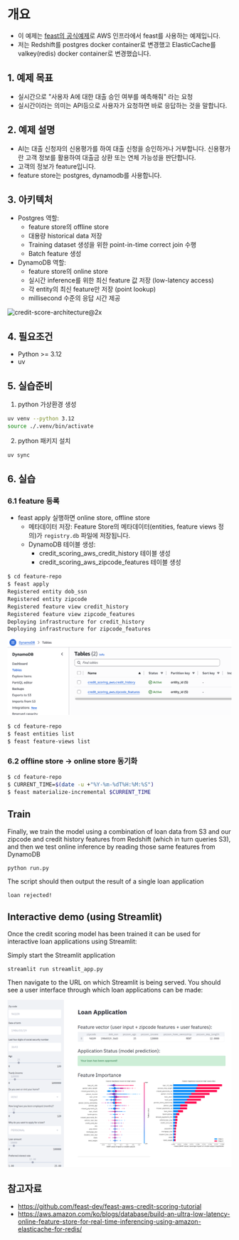 # 개요

* 이 예제는 [feast의 공식예제](https://github.com/feast-dev/feast-aws-credit-scoring-tutorial)로 AWS 인프라에서 feast를 사용하는 예제입니다.
* 저는 Redshift를 postgres docker container로 변경했고 ElasticCache를 valkey(redis) docker container로 변경했습니다.

## 1. 예제 목표

* 실시간으로 "사용자 A에 대한 대출 승인 여부를 예측해줘" 라는 요청
* 실시간이라는 의미는 API등으로 사용자가 요청하면 바로 응답하는 것을 말합니다.

## 2. 예제 설명

* AI는 대출 신청자의 신용평가를 하여 대출 신청을 승인하거나 거부합니다. 신용평가란 고객 정보를 활용하여 대출금 상환 또는 연체 가능성을 판단합니다.
* 고객의 정보가 feature입니다.
* feature store는 postgres, dynamodb를 사용합니다.

## 3. 아키텍처

* Postgres 역할:
  * feature store의 offline store
  * 대용량 historical data 저장
  * Training dataset 생성을 위한 point-in-time correct join 수행
  * Batch feature 생성
* DynamoDB 역할:
  * feature store의 online store
  * 실시간 inference를 위한 최신 feature 값 저장 (low-latency access)
  * 각 entity의 최신 feature만 저장 (point lookup)
  * millisecond 수준의 응답 시간 제공

![credit-score-architecture@2x](https://user-images.githubusercontent.com/6728866/132927464-5c9e9e05-538c-48c5-bc16-94a6d9d7e57b.jpg)

## 4. 필요조건

* Python >= 3.12
* uv

## 5. 실습준비

1. python 가상환경 생성

```sh
uv venv --python 3.12
source ./.venv/bin/activate
```

2. python 패키지 설치

```sh
uv sync
```

## 6. 실습

### 6.1 feature 등록

* feast apply 실행하면 online store, offline store
  * 메타데이터 저장: Feature Store의 메타데이터(entities, feature views 정의)가 `registry.db` 파일에 저장됩니다.
  * DynamoDB 테이블 생성:
    * credit_scoring_aws_credit_history 테이블 생성
    * credit_scoring_aws_zipcode_features 테이블 생성

```sh
$ cd feature-repo
$ feast apply
Registered entity dob_ssn
Registered entity zipcode
Registered feature view credit_history
Registered feature view zipcode_features
Deploying infrastructure for credit_history
Deploying infrastructure for zipcode_features
```

![](./imgs/feast_apply_dynamodb.png)

```sh
$ cd feature-repo
$ feast entities list
$ feast feature-views list
```

### 6.2 offline store -> online store 동기화

```sh
$ cd feature-repo
$ CURRENT_TIME=$(date -u +"%Y-%m-%dT%H:%M:%S")
$ feast materialize-incremental $CURRENT_TIME
```

## Train

Finally, we train the model using a combination of loan data from S3 and our zipcode and credit history features from Redshift
(which in turn queries S3), and then we test online inference by reading those same features from DynamoDB

```
python run.py
```
The script should then output the result of a single loan application
```
loan rejected!
```

## Interactive demo (using Streamlit)

Once the credit scoring model has been trained it can be used for interactive loan applications using Streamlit:

Simply start the Streamlit application
```
streamlit run streamlit_app.py
```
Then navigate to the URL on which Streamlit is being served. You should see a user interface through which loan applications can be made:

![Streamlit Loan Application](streamlit.png)

## 참고자료

* https://github.com/feast-dev/feast-aws-credit-scoring-tutorial
* https://aws.amazon.com/ko/blogs/database/build-an-ultra-low-latency-online-feature-store-for-real-time-inferencing-using-amazon-elasticache-for-redis/
